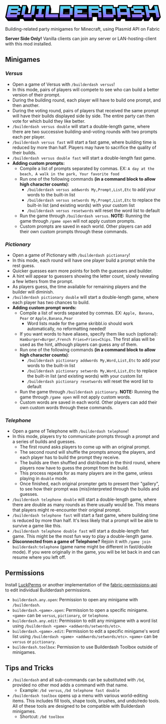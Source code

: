![Builderdash](logo.png)

Building-related party minigames for Minecraft, using Plasmid API on Fabric

**Server Side Only!** Vanilla clients can join any server or LAN-hosting-client with this mod installed.

## Minigames

### *Versus*
- Open a game of Versus with `/builderdash versus`!
- In this mode, pairs of players will compete to see who can build a better version of their prompt.
- During the building round, each player will have to build one prompt, and then another.
- During the voting round, pairs of players that received the same prompt will have their builds displayed side by side. The entire party can then vote for which build they like better.
- `/builderdash versus double` will start a double-length game, where there are two successive building-and-voting rounds with two prompts each per player.
- `/builderdash versus fast` will start a fast game, where building time is reduced by more than half. Players may have to sacrifice the quality of their builds.
- `/builderdash versus double fast` will start a double-length fast game.
- **Adding custom prompts:**
  - Compile a list of prompts separated by commas. EX: `A day at the beach, A walk in the park, Your favorite food`
  - Run one of the following commands **(in a command block to allow high character counts)**:
    - `/builderdash versus addwords My,Prompt,List,Etc` to add your words to the built-in list
    - `/builderdash versus setwords My,Prompt,List,Etc` to replace the built-in list (and existing words) with your custom list
    - `/builderdash versus resetwords` will reset the word list to default
  - Run the game through `/builderdash versus`. **NOTE:** Running the game through `/game open` will not apply custom prompts.
  - Custom prompts are saved in each world. Other players can add their own custom prompts through these commands.

### *Pictionary*

- Open a game of Pictionary with `/builderdash pictionary`!
- In this mode, each round will have one player build a prompt while the rest guess.
- Quicker guesses earn more points for both the guessers and builder.
- A hint will appear to guessers showing the letter count, slowly revealing a few letters from the prompt.
- As players guess, the time available for remaining players and the builder will diminish.
- `/builderdash pictionary double` will start a double-length game, where each player has two chances to build.
- **Adding custom prompt words:**
    - Compile a list of words separated by commas. EX: `Apple, Banana, Pear` or `Apple,Banana,Pear`
      - Word lists made for the game skribbl.io should work automatically, no reformatting needed!
    - If you want words to have aliases, specify them like such (optional): `Hamburger=Burger,French Fries=Fries=Chips`. The first alias will be used as the hint, although players can guess any of them.
    - Run one of the following commands **(in a command block to allow high character counts)**:
      - `/builderdash pictionary addwords My,Word,List,Etc` to add your words to the built-in list
      - `/builderdash pictionary setwords My,Word,List,Etc` to replace the built-in list (and existing words) with your custom list
      - `/builderdash pictionary resetwords` will reset the word list to default
    - Run the game through `/builderdash pictionary`. **NOTE:** Running the game through `/game open` will not apply custom words.
    - Custom words are saved in each world. Other players can add their own custom words through these commands.

### *Telephone*

- Open a game of Telephone with `/builderdash telephone`!
- In this mode, players try to communicate prompts through a prompt and a series of builds and guesses.
  - The first round asks players to come up with an original prompt.
  - The second round will shuffle the prompts among the players, and each player has to build the prompt they receive.
  - The builds are then shuffled and distributed in the third round, where players now have to guess the prompt from the build.
  - This process repeats for as many players are in the game, unless playing in `double` mode.
  - Once finished, each original prompter gets to present their "gallery", to see how their prompt was (mis)interpreted through the builds and guesses.
- `/builderdash telephone double` will start a double-length game, where there are double as many rounds as there usually would be. This means that players might re-encounter their original prompt.
- `/builderdash telephone fast` will start a fast game, where building time is reduced by more than half. It's less likely that a prompt will be able to survive a game like this.
- `/builderdash telephone double fast` will start a double-length fast game. This might be the most fun way to play a double-length game.
- **Disconnected from a game of Telephone?** Rejoin it with `/game join builderdash:telephone` (game name might be different in fast/double mode). If you were originally in the game, you will be let back in and can resume where you left off.

## Permissions

Install [LuckPerms](https://modrinth.com/plugin/luckperms) or another implementation of the [fabric-permissions-api](https://github.com/lucko/fabric-permissions-api) to edit individual Builderdash permissions.
- `builderdash.any.open`: Permission to open any minigame with `/builderdash`.
- `builderdash.<game>.open`: Permission to open a specific minigame. `<game>` can be `versus`, `pictionary`, or `telephone`.
- `builderdash.any.edit`: Permission to edit any minigame with a word list using `/builderdash <game> <addwords/setwords/etc>`.
- `builderdash.<game>.edit`: Permission to edit a specific minigame's word list using `/builderdash <game> <addwords/setwords/etc>`. `<game>` can be `versus` or `pictionary`.
- `builderdash.toolbox`: Permission to use Builderdash Toolbox outside of minigames.


## Tips and Tricks

- `/builderdash` and all sub-commands can be substituted with `/bd`, provided no other mod adds a command with that name.
  - Example: `/bd versus`, `/bd telephone fast double`
- `/builderdash toolbox` opens up a menu with various world-editing items. This includes fill tools, shape tools, brushes, and undo/redo tools. All of these tools are designed to be compatible with Builderdash minigames.
  - Shortcut: `/bd toolbox`